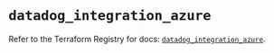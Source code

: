 # `datadog_integration_azure`

Refer to the Terraform Registry for docs: [`datadog_integration_azure`](https://registry.terraform.io/providers/datadog/datadog/3.59.1/docs/resources/integration_azure).
